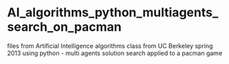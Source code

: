AI_algorithms_python_multiagents_search_on_pacman
=================================================

files from Artificial Intelligence algorithms class from UC Berkeley spring 2013 using python - multi agents solution search applied to a pacman game
